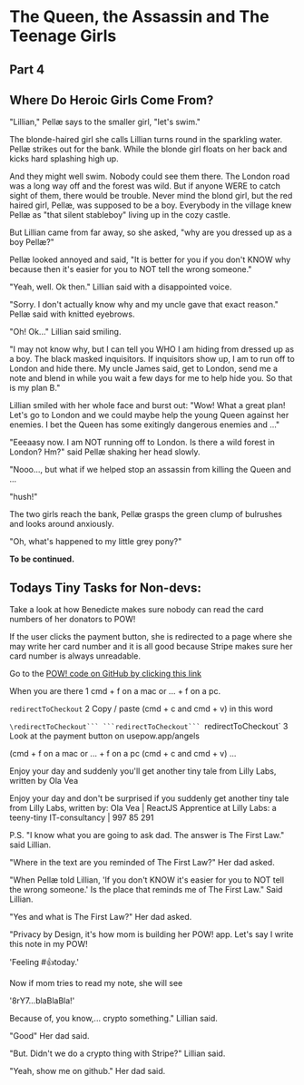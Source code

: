 # The Queen, the Assassin and The Teenage Girls
## Part 4
## Where Do Heroic Girls Come From?

"Lillian," Pellæ says to the smaller girl, "let's swim."

The blonde-haired girl she calls Lillian turns round in the sparkling water. Pellæ strikes out for the bank. While the blonde girl floats on her back and kicks hard splashing high up.

And they might well swim. Nobody could see them there. The London road was a long way off and the forest was wild. But if anyone WERE to catch sight of them, there would be trouble. Never mind the blond girl, but the red haired girl, Pellæ, was supposed to be a boy. Everybody in the village knew Pellæ as "that silent stableboy" living up in the cozy castle.

But Lillian came from far away, so she asked,
"why are you dressed up as a boy Pellæ?"

Pellæ looked annoyed and said,
"It is better for you if you don't KNOW why because then it's easier for you to NOT tell the wrong someone."

"Yeah, well. Ok then." Lillian said with a disappointed voice.

"Sorry. I don't actually know why and my uncle gave that exact reason." Pellæ said with knitted eyebrows.

"Oh! Ok..." Lillian said smiling.

"I may not know why, but I can tell you WHO I am hiding from dressed up as a boy. The black masked inquisitors. If inquisitors show up, I am to run off to London and hide there. My uncle James said, get to London, send me a note and blend in while you wait a few days for me to help hide you. So that is my plan B."

Lillian smiled with her whole face and burst out:
"Wow! What a great plan! Let's go to London and we could maybe help the young Queen against her enemies. I bet the Queen has some exitingly dangerous enemies and ..."

"Eeeaasy now. I am NOT running off to London. Is there a wild forest in London? Hm?" said Pellæ shaking her head slowly.

"Nooo..., but what if we helped stop an assassin from killing the Queen and ...

"hush!"

The two girls reach the bank, Pellæ grasps the green clump of bulrushes and looks around anxiously.

"Oh, what's happened to my little grey pony?"

**To be continued.**


## Todays Tiny Tasks for Non-devs:
Take a look at how Benedicte makes sure nobody can read the card numbers of her donators to POW!

If the user clicks the payment button, she is redirected to a page where she may write her card number and it is all good because Stripe makes sure her card number is always unreadable.

Go to the [POW! code on GitHub by clicking this link](https://github.com/raae/pow-app/blob/master/src/components/AngelsCheckout.js)


When you are there
1
cmd + f on a mac or
... + f on a pc.

`redirectToCheckout`
2
Copy / paste (cmd + c and cmd + v) in this word

`\redirectToCheckout```
```redirectToCheckout```
`redirectToCheckout`
3
Look at the payment button on usepow.app/angels



(cmd + f on a mac or ... + f on a pc
(cmd + c and cmd + v)
...


Enjoy your day and suddenly you'll get another tiny tale from Lilly Labs, written by Ola Vea


Enjoy your day and don't be surprised if you suddenly get another tiny tale from Lilly Labs, written by:
Ola Vea | ReactJS Apprentice at Lilly Labs: a teeny-tiny IT-consultancy | 997 85 291

P.S.
"I know what you are going to ask dad. The answer is The First Law." said Lillian.

"Where in the text are you reminded of The First Law?" Her dad asked.

"When Pellæ told Lillian, 'If you don't KNOW it's easier for you to NOT tell the wrong someone.' Is the place that reminds me of The First Law." Said Lillian.

"Yes and what is The First Law?" Her dad asked.

"Privacy by Design, it's how mom is building her POW! app. Let's say I write this note in my POW!

'Feeling #👍today.'

Now if mom tries to read my note, she will see

'8rY7...blaBlaBla!'

Because of, you know,... crypto something." Lillian said.

"Good" Her dad said.

"But. Didn't we do a crypto thing with Stripe?" Lillian said.

"Yeah, show me on github." Her dad said.